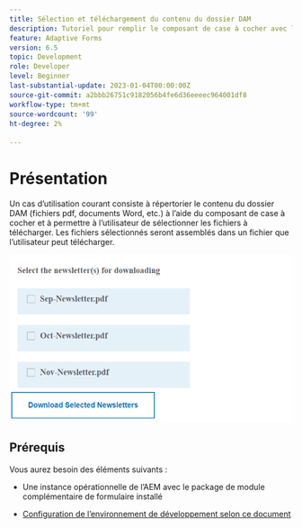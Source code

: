 ```yaml
---
title: Sélection et téléchargement du contenu du dossier DAM
description: Tutoriel pour remplir le composant de case à cocher avec le contenu du dossier DAM et permettre à l’utilisateur de télécharger le contenu sélectionné.
feature: Adaptive Forms
version: 6.5
topic: Development
role: Developer
level: Beginner
last-substantial-update: 2023-01-04T00:00:00Z
source-git-commit: a2bbb26751c9182056b4fe6d36eeeec964001df8
workflow-type: tm+mt
source-wordcount: '99'
ht-degree: 2%

---
```


# Présentation

Un cas d’utilisation courant consiste à répertorier le contenu du dossier DAM (fichiers pdf, documents Word, etc.) à l’aide du composant de case à cocher et à permettre à l’utilisateur de sélectionner les fichiers à télécharger. Les fichiers sélectionnés seront assemblés dans un fichier que l’utilisateur peut télécharger.

![use-case](assets/newsletters-download1.png)

## Prérequis

Vous aurez besoin des éléments suivants :

* Une instance opérationnelle de l’AEM avec le package de module complémentaire de formulaire installé

* [Configuration de l’environnement de développement selon ce document](https://experienceleague.adobe.com/docs/experience-manager-learn/forms/creating-your-first-osgi-bundle/create-your-first-osgi-bundle.html)



